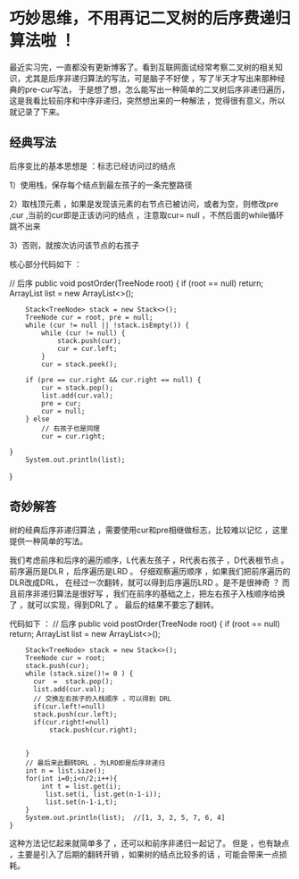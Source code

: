 # 巧妙思维，不用再记二叉树的后序费递归算法啦 ！

最近实习完，一直都没有更新博客了。看到互联网面试经常考察二叉树的相关知识，尤其是后序非递归算法的写法，可是脑子不好使 ，写了半天才写出来那种经典的pre-cur写法， 于是想了想，怎么能写出一种简单的二叉树后序非递归遍历，这是我看比较前序和中序非递归，突然想出来的一种解法 ，觉得很有意义，所以就记录了下来。

##  经典写法

后序变比的基本思想是 ：标志已经访问过的结点

1）使用栈，保存每个结点到最左孩子的一条完整路径

2）取栈顶元素 ，如果是发现该元素的右节点已被访问，或者为空，则修改pre ,cur ,当前的cur即是正该访问的结点 ，注意取cur= null ，不然后面的while循环跳不出来

3）否则，就按次访问该节点的右孩子

核心部分代码如下 ：

 // 后序
    public void postOrder(TreeNode root) {
        if (root == null)
            return;
        ArrayList<Integer> list = new ArrayList<>();
        
        Stack<TreeNode> stack = new Stack<>();
        TreeNode cur = root, pre = null;
        while (cur != null || !stack.isEmpty()) {
            while (cur != null) {
                stack.push(cur);
                cur = cur.left;
            }
            cur = stack.peek();
        
        if (pre == cur.right && cur.right == null) {
            cur = stack.pop();
            list.add(cur.val);
            pre = cur;
            cur = null;
        } else
            // 右孩子也是同理
            cur = cur.right;
    
    }
        System.out.println(list);
    
}

## 奇妙解答

树的经典后序非递归算法 ，需要使用cur和pre相继做标志，比较难以记忆 ，这里提供一种简单的写法。

我们考虑前序和后序的遍历顺序，L代表左孩子 ，R代表右孩子 ，D代表根节点 。 前序遍历是DLR ，后序遍历是LRD 。 仔细观察遍历顺序 ，如果我们把前序遍历的DLR改成DRL， 在经过一次翻转，就可以得到后序遍历LRD 。是不是很神奇 ？ 而且前序非递归算法是很好写 ，我们在前序的基础之上，把左右孩子入栈顺序给换了 ，就可以实现，得到DRL了 。 最后的结果不要忘了翻转。

代码如下 ：
// 后序
    public void postOrder(TreeNode root) {
        if (root == null)
            return;
        ArrayList<Integer> list = new ArrayList<>();
        
        Stack<TreeNode> stack = new Stack<>();
        TreeNode cur = root;
        stack.push(cur);
        while (stack.size()!= 0 ) {
          cur  =  stack.pop();
          list.add(cur.val);
          // 交换左右孩子的入栈顺序 ，可以得到 DRL
          if(cur.left!=null)
          stack.push(cur.left);
          if(cur.right!=null)
              stack.push(cur.right);
          
    
        }
        // 最后来此翻转DRL ，为LRD即是后序非递归
        int n = list.size();
        for(int i=0;i<n/2;i++){
            int t = list.get(i);
             list.set(i, list.get(n-1-i));
             list.set(n-1-i,t);
        }
        System.out.println(list);  //[1, 3, 2, 5, 7, 6, 4]
    }

这种方法记忆起来就简单多了 ，还可以和前序非递归一起记了。 但是 ，也有缺点 ，主要是引入了后期的翻转开销 ，如果树的结点比较多的话 ，可能会带来一点损耗。



